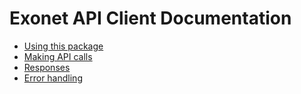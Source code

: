 # Exonet API Client Documentation

- [Using this package](using.md)
- [Making API calls](calls.md)
- [Responses](responses.md)
- [Error handling](error_handling.md)
  
